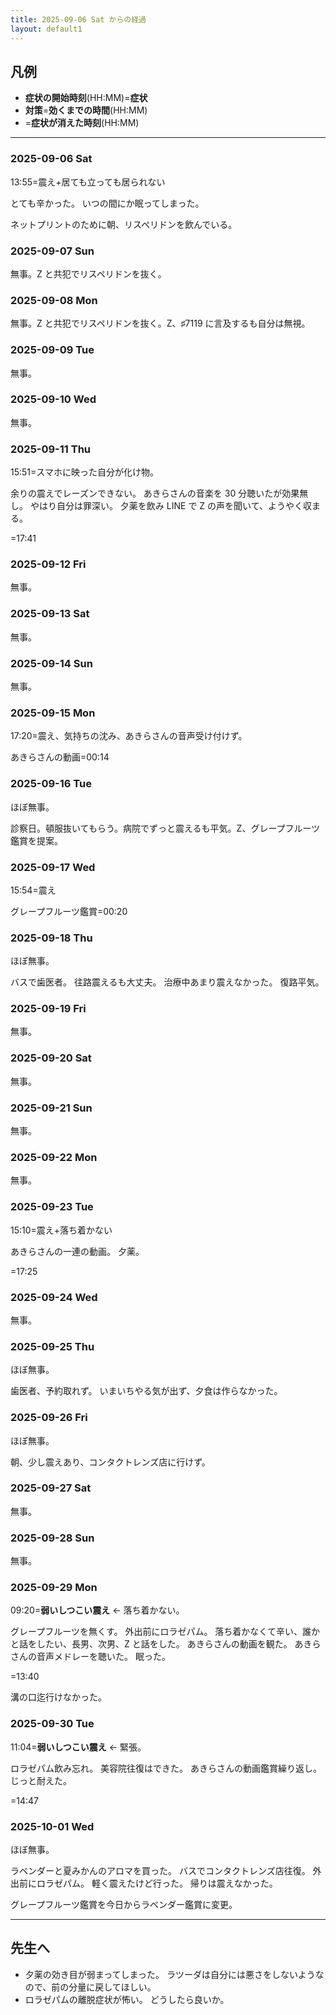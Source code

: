 ```yaml
---
title: 2025-09-06 Sat からの経過
layout: default1
---
```

## 凡例

- **症状の開始時刻**(HH:MM)=**症状**
- **対策**=**効くまでの時間**(HH:MM)
- =**症状が消えた時刻**(HH:MM)

---

### 2025-09-06 Sat
13:55=震え+居ても立っても居られない

とても辛かった。
いつの間にか眠ってしまった。

ネットプリントのために朝、リスペリドンを飲んでいる。

### 2025-09-07 Sun
無事。Z と共犯でリスペリドンを抜く。

### 2025-09-08 Mon
無事。Z と共犯でリスペリドンを抜く。Z、♯7119 に言及するも自分は無視。

### 2025-09-09 Tue
無事。

### 2025-09-10 Wed
無事。

### 2025-09-11 Thu
15:51=スマホに映った自分が化け物。

余りの震えでレーズンできない。
あきらさんの音楽を 30 分聴いたが効果無し。
やはり自分は罪深い。
夕薬を飲み LINE で Z の声を聞いて、ようやく収まる。

=17:41

### 2025-09-12 Fri
無事。

### 2025-09-13 Sat
無事。

### 2025-09-14 Sun
無事。

### 2025-09-15 Mon
17:20=震え、気持ちの沈み、あきらさんの音声受け付けず。

あきらさんの動画=00:14

### 2025-09-16 Tue
ほぼ無事。

診察日。頓服抜いてもらう。病院でずっと震えるも平気。Z、グレープフルーツ鑑賞を提案。

### 2025-09-17 Wed
15:54=震え

グレープフルーツ鑑賞=00:20

### 2025-09-18 Thu
ほぼ無事。

バスで歯医者。
往路震えるも大丈夫。
治療中あまり震えなかった。
復路平気。

### 2025-09-19 Fri
無事。

### 2025-09-20 Sat
無事。

### 2025-09-21 Sun
無事。

### 2025-09-22 Mon
無事。

### 2025-09-23 Tue
15:10=震え+落ち着かない

あきらさんの一連の動画。
夕薬。

=17:25

### 2025-09-24 Wed
無事。

### 2025-09-25 Thu
ほぼ無事。

歯医者、予約取れず。
いまいちやる気が出ず、夕食は作らなかった。

### 2025-09-26 Fri
ほぼ無事。

朝、少し震えあり、コンタクトレンズ店に行けず。

### 2025-09-27 Sat
無事。

### 2025-09-28 Sun
無事。

### 2025-09-29 Mon
09:20=**弱いしつこい震え** ← 落ち着かない。

グレープフルーツを無くす。
外出前にロラゼパム。
落ち着かなくて辛い、誰かと話をしたい、長男、次男、Z と話をした。
あきらさんの動画を観た。
あきらさんの音声メドレーを聴いた。
眠った。

=13:40

溝の口迄行けなかった。

### 2025-09-30 Tue
11:04=**弱いしつこい震え** ← 緊張。

ロラゼパム飲み忘れ。
美容院往復はできた。
あきらさんの動画鑑賞繰り返し。
じっと耐えた。

=14:47

### 2025-10-01 Wed
ほぼ無事。

ラベンダーと夏みかんのアロマを買った。
バスでコンタクトレンズ店往復。
外出前にロラゼパム。
軽く震えたけど行った。
帰りは震えなかった。

グレープフルーツ鑑賞を今日からラベンダー鑑賞に変更。

---

## 先生へ

- 夕薬の効き目が弱まってしまった。
ラツーダは自分には悪さをしないようなので、前の分量に戻してほしい。
- ロラゼパムの離脱症状が怖い。
どうしたら良いか。